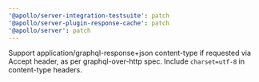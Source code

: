 ```yaml
---
'@apollo/server-integration-testsuite': patch
'@apollo/server-plugin-response-cache': patch
'@apollo/server': patch
---
```


Support application/graphql-response+json content-type if requested via Accept header, as per graphql-over-http spec.
Include `charset=utf-8` in content-type headers.
